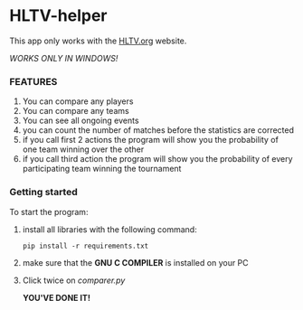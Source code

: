 # HLTV-helper
This app only works with the [HLTV.org](https://www.hltv.org) website.

_WORKS ONLY IN WINDOWS!_

### FEATURES

1) You can compare any players
2) You can compare any teams
3) You can see all ongoing events
4) you can count the number of matches before the statistics are corrected
5) if you call first 2 actions the program will show you the probability of one team winning over the other
6) if you call third action the program will show you the probability of every participating team winning the tournament

### Getting started

To start the program:

1) install all libraries with the following command:

   <code>pip install -r requirements.txt</code>

2) make sure that the **GNU C COMPILER** is installed on your PC

3) Click twice on *comparer.py*

   **YOU'VE DONE IT!**

